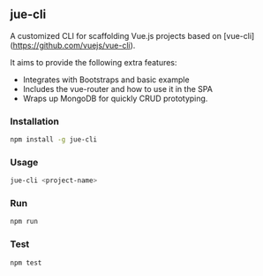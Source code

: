 ## jue-cli

A customized CLI for scaffolding Vue.js projects based on [vue-cli] (https://github.com/vuejs/vue-cli).

It aims to provide the following extra features:

+ Integrates with Bootstraps and basic example
+ Includes the vue-router and how to use it in the SPA
+ Wraps up MongoDB for quickly CRUD prototyping.

### Installation
```bash
npm install -g jue-cli
```

### Usage
```bash
jue-cli <project-name>
```
### Run
```bash
npm run
```

### Test
```bash
npm test
```
